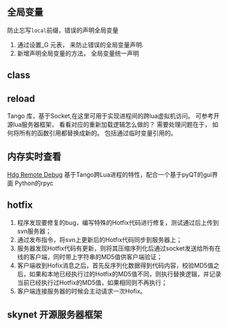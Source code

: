 

## 全局变量
防止忘写`local`前缀，错误的声明全局变量
1. 通过设置_G 元表， 来防止错误的全局变量声明.
2. 新增声明全局变量的方法， 全局变量统一声明

## class

## reload
Tango 库，基于Socket,在这里可用于实现进程间的跨lua虚拟机访问。
可参考开源lua服务器框架， 看看对应的重新加载逻辑怎么做的？
需要处理问题在于， 如何将所有的函数引用都替换成新的。 包括通过临时变量引用的。

## 内存实时查看
[Hdg Remote Debug](https://assetstore.unity.com/packages/tools/utilities/hdg-remote-debug-live-update-tool-61863)
基于Tango跨Lua进程的特性，配合一个基于pyQT的gui界面
Python的rpyc

## hotfix
1. 程序发现要修复的bug，编写特殊的Hotfix代码进行修复，测试通过后上传到svn服务器；
2. 通过发布指令，将svn上更新后的Hotfix代码同步到服务器上；
3. 服务器发现Hotfix代码有更新，则将其压缩序列化后通过socket发送给所有在线的客户端，同时带上字符串的MD5值供客户端验证；
4. 客户端收到Hofix消息之后，首先反序列化数据得到代码内容，校验MD5值之后，如果和本地已经执行过的Hotfix的MD5值不同，则执行替换逻辑，并记录当前已经执行过Hotfix的MD5值，如果相同则不再执行；
5. 客户端连接服务器的时候会主动请求一次Hofix。

## skynet 开源服务器框架

